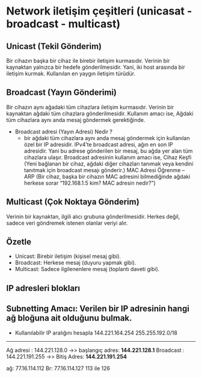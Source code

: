 # Network iletişim çeşitleri (unicasat - broadcast - multicast)

## Unicast (Tekil Gönderim)
Bir cihazın başka bir cihaz ile birebir iletişim kurmasıdır. Verinin bir kaynaktan yalnızca bir hedefe gönderilmesidir. Yani, iki host arasında bir iletişim kurmak. Kullanılan en yaygın iletişim türüdür.

## Broadcast (Yayın Gönderimi)
Bir cihazın aynı ağadaki tüm cihazlara iletişim kurmasıdır. Verinin bir kaynaktan ağdaki tüm cihazlara gönderilmesidir. Kullanım amacı ise, Ağdaki tüm cihazlara aynı anda mesaj göndermek gerektiğinde.
- Broadcast adresi (Yayın Adresi) Nedir ?
    - bir ağdaki tüm cihazlara aynı anda mesaj göndermek için kullanılan özel bir IP adresidir. IPv4’te broadcast adresi, ağın en son IP adresidir. Yani bu adrese gönderilen bir mesaj, bu ağda yer alan tüm cihazlara ulaşır. Broadcast adresinin kullanım amacı ise, Cihaz Keşfi (Yeni bağlanan bir cihaz, ağdaki diğer cihazları tanımak veya kendini tanıtmak için broadcast mesajı gönderir.) 
    MAC Adresi Öğrenme – ARP (Bir cihaz, başka bir cihazın MAC adresini bilmediğinde ağdaki herkese sorar “192.168.1.5 kim? MAC adresin nedir?”)

## Multicast (Çok Noktaya Gönderim)
Verinin bir kaynaktan, ilgili alıcı grubuna gönderilmesidir. Herkes değil, sadece veri göndremek istenen olanlar veriyi alır.

Özetle
---
- Unicast: Birebir iletişim (kişisel mesaj gibi).
- Broadcast: Herkese mesaj (duyuru yapmak gibi).
- Multicast: Sadece ilgilenenlere mesaj (toplantı daveti gibi).



## IP adresleri blokları

## Subnetting Amacı: Verilen bir IP adresinin hangi ağ bloğuna ait olduğunu bulmak.

- Kullanılabilir IP aralığını hesapla
144.221.164.254
255.255.192.0/18
---
Ağ adresi : 144.221.128.0   ->> başlangıç adres: **144.221.128.1**
Broadcast : 144.221.191.255 ->> Bitiş Adres: **144.221.191.254**













ağ: 77.16.114.112
Br: 77.16.114.127
113 ile 126
